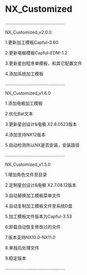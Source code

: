 # NX_Customized
................................................

NX_Customized_v2.0.0

1.更新加工模板Capful-3.60

2.更新电极模板Capful-EDM-1.2

3.更新星创程序单模板，和其它配置文件

4.添加系统加工模板

................................................

NX_Customized_v1.6.0

1.添加电极加工模板

2.优化Bat文本

3.更新星创设计&电极 X2.8.0523版本

4.添加支持NX12版本

5.自动检测所以NX是否安装，安装路径

................................................

NX_Customized_v1.5.0

1.增加角色文件至目录

2.定制星创设计&电极 X2.7.08.12版本

3.自动替换加工模板菜单文件

4.自动复制加工模板文件至系统D盘

5.加工模板文件版本为Capful-3.53

6.卸载自动恢复修改过的文件

7.版本支持NX10.0-NX11.0

8.单独后处理文件

9.稳定版本

................................................
